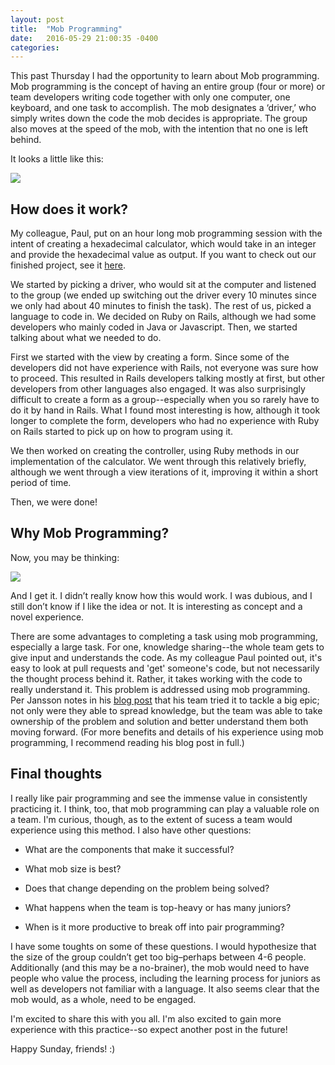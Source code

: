 ```yaml
---
layout: post
title:  "Mob Programming"
date:   2016-05-29 21:00:35 -0400
categories: 
---
```

This past Thursday I had the opportunity to learn about Mob programming. Mob programming is the concept of having an entire group (four or more) or team developers writing code together with only one computer, one keyboard, and one task to accomplish. The mob designates a ‘driver,’ who simply writes down the code the mob decides is appropriate. The group also moves at the speed of the mob, with the intention that no one is left behind.

It looks a little like this:

![](../images/Mob_Programming2.JPG)

## How does it work?

My colleague, Paul, put on an hour long mob programming session with the intent of creating a hexadecimal calculator, which would take in an integer and provide the hexadecimal value as output. If you want to check out our finished project, see it [here](https://ide.c9.io/philosodad/mob-project).

We started by picking a driver, who would sit at the computer and listened to the group (we ended up switching out the driver every 10 minutes since we only had about 40 minutes to finish the task). The rest of us, picked a language to code in. We decided on Ruby on Rails, although we had some developers who mainly coded in Java or Javascript. Then, we started talking about what we needed to do.

First we started with the view by creating a form. Since some of the developers did not have experience with Rails, not everyone was sure how to proceed. This resulted in Rails developers talking mostly at first, but other developers from other languages also engaged. It was also surprisingly difficult to create a form as a group--especially when you so rarely have to do it by hand in Rails. What I found most interesting is how, although it took longer to complete the form, developers who had no experience with Ruby on Rails started to pick up on how to program using it.

We then worked on creating the controller, using Ruby methods in our implementation of the calculator. We went through this relatively briefly, although we went through a view iterations of it, improving it within a short period of time.

Then, we were done!

## Why Mob Programming?

Now, you may be thinking:

![](http://i.giphy.com/7C7ZIWN8YfXTW.gif)

And I get it. I didn’t really know how this would work. I was dubious, and I still don’t know if I like the idea or not. It is interesting as concept and a novel experience.

There are some advantages to completing a task using mob programming, especially a large task. For one, knowledge sharing--the whole team gets to give input and understands the code. As my colleague Paul pointed out, it's easy to look at pull requests and 'get' someone's code, but not necessarily the thought process behind it. Rather, it takes working with the code to really understand it. This problem is addressed using mob programming. Per Jansson notes in his [blog post](https://thecuriousdeveloper.com/2013/09/15/get-a-good-start-with-mob-programming/) that his team tried it to tackle a big epic; not only were they able to spread knowledge, but the team was able to take ownership of the problem and solution and better understand them both moving forward. (For more benefits and details of his experience using mob programming, I recommend reading his blog post in full.)

## Final thoughts

I really like pair programming and see the immense value in consistently practicing it. I think, too, that mob programming can play a valuable role on a team. I'm curious, though, as to the extent of sucess a team would experience using this method. I also have other questions:

* What are the components that make it successful? 

* What mob size is best? 

* Does that change depending on the problem being solved? 

* What happens when the team is top-heavy or has many juniors?

* When is it more productive to break off into pair programming?

I have some toughts on some of these questions. I would hypothesize that the size of the group couldn’t get too big–perhaps between 4-6 people. Additionally (and this may be a no-brainer), the mob would need to have people who value the process, including the learning process for juniors as well as developers not familiar with a language. It also seems clear that the mob would, as a whole, need to be engaged. 

I'm excited to share this with you all. I'm also excited to gain more experience with this practice--so expect another post in the future!

Happy Sunday, friends! :) 

